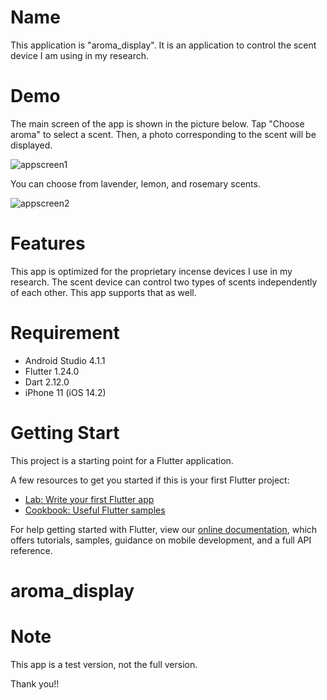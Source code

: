 # Name

This application is "aroma_display".
It is an application to control the scent device I am using in my research.

# Demo

The main screen of the app is shown in the picture below.
Tap "Choose aroma" to select a scent.
Then, a photo corresponding to the scent will be displayed.

![appscreen1](https://user-images.githubusercontent.com/63706799/103330325-540a8680-4aa4-11eb-96d5-26b545f07e74.png)

You can choose from lavender, lemon, and rosemary scents.

![appscreen2](https://user-images.githubusercontent.com/63706799/103330541-486b8f80-4aa5-11eb-932c-a73cfa99bfe5.png)

# Features

This app is optimized for the proprietary incense devices I use in my research.
The scent device can control two types of scents independently of each other.
This app supports that as well.

# Requirement

* Android Studio 4.1.1
* Flutter 1.24.0
* Dart 2.12.0
* iPhone 11 (iOS 14.2)

# Getting Start

This project is a starting point for a Flutter application.

A few resources to get you started if this is your first Flutter project:

- [Lab: Write your first Flutter app](https://flutter.dev/docs/get-started/codelab)
- [Cookbook: Useful Flutter samples](https://flutter.dev/docs/cookbook)

For help getting started with Flutter, view our
[online documentation](https://flutter.dev/docs), which offers tutorials,
samples, guidance on mobile development, and a full API reference.
# aroma_display

# Note

This app is a test version, not the full version.

Thank you!!
